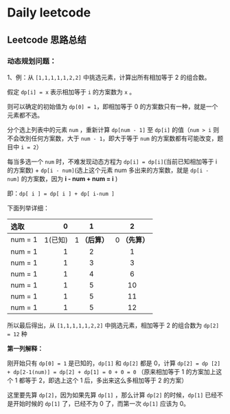 # Daily leetcode

## Leetcode 思路总结

### 动态规划问题：

1、例：从  `[1,1,1,1,1,2,2]`  中挑选元素，计算出所有相加等于 2 的组合数。

假定 `dp[i] = x` 表示相加等于 `i` 的方案数为 `x` 。

则可以确定的初始值为 `dp[0] = 1`，即相加等于 0 的方案数只有一种，就是一个元素都不选。

分个选上列表中的元素 `num` ，重新计算 `dp[num - 1]` 至 `dp[i]` 的值（`num > i` 则不会改別任何方案数，大于 `num - 1`，即大于等于 `num` 的方案数都有可能改变，题目中 `i = 2`）

每当多选一个 `num` 时，不难发现动态方程为 `dp[i] = dp[i]`(当前已知相加等于 i 的方案数) + `dp[i - num]`(选上这个元素 num 多出来的方案数，就是 `dp[i - num]` 的方案数，因为 **i - num + num = i** )

即：`dp[ i ] = dp[ i ] + dp[ i-num ]`

下面列举详细：

 | 选取      |       0 |       1        |       2        |
 | :-------- | ------: | :------------: | :------------: |
 | num  =  1 | 1(已知) | 1 **（后算）** | 0 **（先算）** |
 | num  =  1 |       1 |       2        |       1        |
 | num  =  1 |       1 |       3        |       3        |
 | num  =  1 |       1 |       4        |       6        |
 | num  =  1 |       1 |       5        |       10       |
 | num  =  1 |       1 |       5        |       11       |
 | num  =  1 |       1 |       5        |       12       |

所以最后得出，从  `[1,1,1,1,1,2,2]`  中挑选元素，相加等于 2 的组合数为 `dp[2] = 12` 种

**第一列解释：**

刚开始只有 `dp[0] = 1` 是已知的，`dp[1]` 和 `dp[2]` 都是 0，计算 `dp[2] = dp [2]  + dp[2-1(num)] = dp[2] + dp[1] = 0 + 0 = 0` （原来相加等于 1 的方案加上这个 1 都等于 2，即选上这个 1 后，多出来这么多相加等于 2 的方案）

这里要先算 `dp[2]`，因为如果先算 `dp[1]` ，那么计算 `dp[2]` 的时候，`dp[1]` 已经不是开始时候的 `dp[1]` 了，已经不为 0 了，而第一次 `dp[1]` 应该为 0。